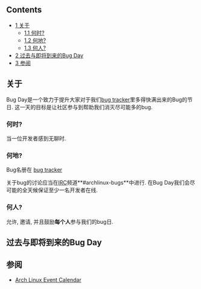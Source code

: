 ## Contents

*   [1 关于](#.E5.85.B3.E4.BA.8E)
    *   [1.1 何时?](#.E4.BD.95.E6.97.B6.3F)
    *   [1.2 何地?](#.E4.BD.95.E5.9C.B0.3F)
    *   [1.3 何人?](#.E4.BD.95.E4.BA.BA.3F)
*   [2 过去与即将到来的Bug Day](#.E8.BF.87.E5.8E.BB.E4.B8.8E.E5.8D.B3.E5.B0.86.E5.88.B0.E6.9D.A5.E7.9A.84Bug_Day)
*   [3 参阅](#.E5.8F.82.E9.98.85)

## 关于

Bug Day是一个致力于提升大家对于我们[bug tracker](https://bugs.archlinux.org/)里多得快满出来的Bug的节日. 这一天的目标是让社区参与到帮助我们消灭尽可能多的bug.

### 何时?

当一位开发者感到无聊时.

### 何地?

Bug名册在 [bug tracker](https://bugs.archlinux.org)

关于bug的讨论应当在[IRC](/index.php/Irc "Irc")频道**#archlinux-bugs**中进行. 在Bug Day我们会尽可能的全天候保证至少一名开发者在线.

### 何人?

允许, 邀请, 并且鼓励**每个人**参与我们的bug日.

## 过去与即将到来的Bug Day

## 参阅

*   [Arch Linux Event Calendar](/index.php/Arch_Linux_Event_Calendar "Arch Linux Event Calendar")